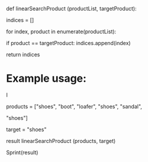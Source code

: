 def linearSearchProduct (productList, targetProduct):

indices = []

for index, product in enumerate(productList):

if product == targetProduct:
indices.append(index)

return indices

# Example usage:

I

products = ["shoes", "boot", "loafer", "shoes", "sandal",

"shoes"]

target = "shoes"

result linearSearchProduct (products, target)

Sprint(result)
